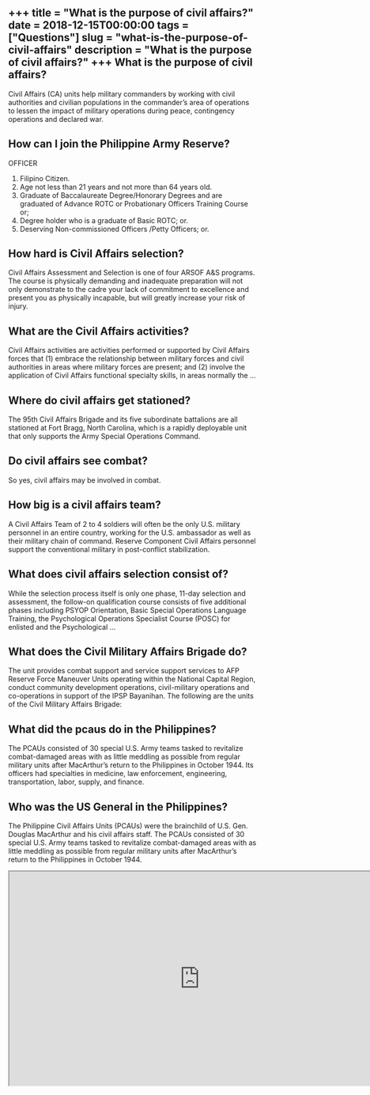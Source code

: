 +++
title = "What is the purpose of civil affairs?"
date = 2018-12-15T00:00:00
tags = ["Questions"]
slug = "what-is-the-purpose-of-civil-affairs"
description = "What is the purpose of civil affairs?"
+++
What is the purpose of civil affairs?
-------------------------------------

Civil Affairs (CA) units help military commanders by working with civil authorities and civilian populations in the commander’s area of operations to lessen the impact of military operations during peace, contingency operations and declared war.

How can I join the Philippine Army Reserve?
-------------------------------------------

OFFICER

1. Filipino Citizen.
2. Age not less than 21 years and not more than 64 years old.
3. Graduate of Baccalaureate Degree/Honorary Degrees and are graduated of Advance ROTC or Probationary Officers Training Course or;
4. Degree holder who is a graduate of Basic ROTC; or.
5. Deserving Non-commissioned Officers /Petty Officers; or.

How hard is Civil Affairs selection?
------------------------------------

Civil Affairs Assessment and Selection is one of four ARSOF A&amp;S programs. The course is physically demanding and inadequate preparation will not only demonstrate to the cadre your lack of commitment to excellence and present you as physically incapable, but will greatly increase your risk of injury.

What are the Civil Affairs activities?
--------------------------------------

Civil Affairs activities are activities performed or supported by Civil Affairs forces that (1) embrace the relationship between military forces and civil authorities in areas where military forces are present; and (2) involve the application of Civil Affairs functional specialty skills, in areas normally the …

Where do civil affairs get stationed?
-------------------------------------

The 95th Civil Affairs Brigade and its five subordinate battalions are all stationed at Fort Bragg, North Carolina, which is a rapidly deployable unit that only supports the Army Special Operations Command.

Do civil affairs see combat?
----------------------------

So yes, civil affairs may be involved in combat.

How big is a civil affairs team?
--------------------------------

A Civil Affairs Team of 2 to 4 soldiers will often be the only U.S. military personnel in an entire country, working for the U.S. ambassador as well as their military chain of command. Reserve Component Civil Affairs personnel support the conventional military in post-conflict stabilization.

What does civil affairs selection consist of?
---------------------------------------------

While the selection process itself is only one phase, 11-day selection and assessment, the follow-on qualification course consists of five additional phases including PSYOP Orientation, Basic Special Operations Language Training, the Psychological Operations Specialist Course (POSC) for enlisted and the Psychological …

What does the Civil Military Affairs Brigade do?
------------------------------------------------

The unit provides combat support and service support services to AFP Reserve Force Maneuver Units operating within the National Capital Region, conduct community development operations, civil-military operations and co-operations in support of the IPSP Bayanihan. The following are the units of the Civil Military Affairs Brigade:

What did the pcaus do in the Philippines?
-----------------------------------------

The PCAUs consisted of 30 special U.S. Army teams tasked to revitalize combat-damaged areas with as little meddling as possible from regular military units after MacArthur’s return to the Philippines in October 1944. Its officers had specialties in medicine, law enforcement, engineering, transportation, labor, supply, and finance.

Who was the US General in the Philippines?
------------------------------------------

The Philippine Civil Affairs Units (PCAUs) were the brainchild of U.S. Gen. Douglas MacArthur and his civil affairs staff. The PCAUs consisted of 30 special U.S. Army teams tasked to revitalize combat-damaged areas with as little meddling as possible from regular military units after MacArthur’s return to the Philippines in October 1944.

<iframe allow="accelerometer; autoplay; clipboard-write; encrypted-media; gyroscope; picture-in-picture" allowfullscreen="" class="__youtube_prefs__  epyt-is-override  no-lazyload" data-no-lazy="1" data-origheight="433" data-origwidth="770" data-skipgform_ajax_framebjll="" height="433" id="_ytid_14869" loading="lazy" src="https://www.youtube.com/embed/RCwiRdUQMXs?enablejsapi=1&autoplay=0&cc_load_policy=0&cc_lang_pref=&iv_load_policy=1&loop=0&modestbranding=0&rel=1&fs=1&playsinline=0&autohide=2&theme=dark&color=red&controls=1&" title="YouTube player" width="770"></iframe>